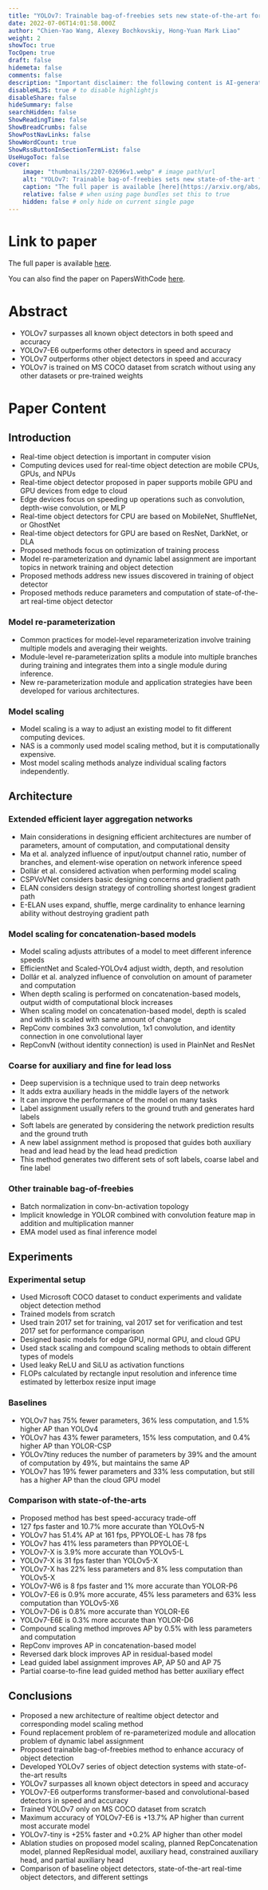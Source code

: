 ```yaml
---
title: "YOLOv7: Trainable bag-of-freebies sets new state-of-the-art for real-time object detectors"
date: 2022-07-06T14:01:58.000Z
author: "Chien-Yao Wang, Alexey Bochkovskiy, Hong-Yuan Mark Liao"
weight: 2
showToc: true
TocOpen: true
draft: false
hidemeta: false
comments: false
description: "Important disclaimer: the following content is AI-generated, please make sure to fact check the presented information by reading the full paper."
disableHLJS: true # to disable highlightjs
disableShare: false
hideSummary: false
searchHidden: false
ShowReadingTime: false
ShowBreadCrumbs: false
ShowPostNavLinks: false
ShowWordCount: true
ShowRssButtonInSectionTermList: false
UseHugoToc: false
cover:
    image: "thumbnails/2207-02696v1.webp" # image path/url
    alt: "YOLOv7: Trainable bag-of-freebies sets new state-of-the-art for real-time object detectors" # alt text
    caption: "The full paper is available [here](https://arxiv.org/abs/2207.02696)." # display caption under cover
    relative: false # when using page bundles set this to true
    hidden: false # only hide on current single page
---
```


# Link to paper
The full paper is available [here](https://arxiv.org/abs/2207.02696).

You can also find the paper on PapersWithCode [here](https://paperswithcode.com/paper/yolov7-trainable-bag-of-freebies-sets-new).

# Abstract
- YOLOv7 surpasses all known object detectors in both speed and accuracy
- YOLOv7-E6 outperforms other detectors in speed and accuracy
- YOLOv7 outperforms other object detectors in speed and accuracy
- YOLOv7 is trained on MS COCO dataset from scratch without using any other datasets or pre-trained weights

# Paper Content

## Introduction
- Real-time object detection is important in computer vision
- Computing devices used for real-time object detection are mobile CPUs, GPUs, and NPUs
- Real-time object detector proposed in paper supports mobile GPU and GPU devices from edge to cloud
- Edge devices focus on speeding up operations such as convolution, depth-wise convolution, or MLP
- Real-time object detectors for CPU are based on MobileNet, ShuffleNet, or GhostNet
- Real-time object detectors for GPU are based on ResNet, DarkNet, or DLA
- Proposed methods focus on optimization of training process
- Model re-parameterization and dynamic label assignment are important topics in network training and object detection
- Proposed methods address new issues discovered in training of object detector
- Proposed methods reduce parameters and computation of state-of-the-art real-time object detector

### Model re-parameterization
- Common practices for model-level reparameterization involve training multiple models and averaging their weights.
- Module-level re-parameterization splits a module into multiple branches during training and integrates them into a single module during inference.
- New re-parameterization module and application strategies have been developed for various architectures.

### Model scaling
- Model scaling is a way to adjust an existing model to fit different computing devices.
- NAS is a commonly used model scaling method, but it is computationally expensive.
- Most model scaling methods analyze individual scaling factors independently.

## Architecture

### Extended efficient layer aggregation networks
- Main considerations in designing efficient architectures are number of parameters, amount of computation, and computational density
- Ma et al. analyzed influence of input/output channel ratio, number of branches, and element-wise operation on network inference speed
- Dollár et al. considered activation when performing model scaling
- CSPVoVNet considers basic designing concerns and gradient path
- ELAN considers design strategy of controlling shortest longest gradient path
- E-ELAN uses expand, shuffle, merge cardinality to enhance learning ability without destroying gradient path

### Model scaling for concatenation-based models
- Model scaling adjusts attributes of a model to meet different inference speeds
- EfficientNet and Scaled-YOLOv4 adjust width, depth, and resolution
- Dollár et al. analyzed influence of convolution on amount of parameter and computation
- When depth scaling is performed on concatenation-based models, output width of computational block increases
- When scaling model on concatenation-based model, depth is scaled and width is scaled with same amount of change
- RepConv combines 3x3 convolution, 1x1 convolution, and identity connection in one convolutional layer
- RepConvN (without identity connection) is used in PlainNet and ResNet

### Coarse for auxiliary and fine for lead loss
- Deep supervision is a technique used to train deep networks
- It adds extra auxiliary heads in the middle layers of the network
- It can improve the performance of the model on many tasks
- Label assignment usually refers to the ground truth and generates hard labels
- Soft labels are generated by considering the network prediction results and the ground truth
- A new label assignment method is proposed that guides both auxiliary head and lead head by the lead head prediction
- This method generates two different sets of soft labels, coarse label and fine label

### Other trainable bag-of-freebies
- Batch normalization in conv-bn-activation topology
- Implicit knowledge in YOLOR combined with convolution feature map in addition and multiplication manner
- EMA model used as final inference model

## Experiments

### Experimental setup
- Used Microsoft COCO dataset to conduct experiments and validate object detection method
- Trained models from scratch
- Used train 2017 set for training, val 2017 set for verification and test 2017 set for performance comparison
- Designed basic models for edge GPU, normal GPU, and cloud GPU
- Used stack scaling and compound scaling methods to obtain different types of models
- Used leaky ReLU and SiLU as activation functions
- FLOPs calculated by rectangle input resolution and inference time estimated by letterbox resize input image

### Baselines
- YOLOv7 has 75% fewer parameters, 36% less computation, and 1.5% higher AP than YOLOv4
- YOLOv7 has 43% fewer parameters, 15% less computation, and 0.4% higher AP than YOLOR-CSP
- YOLOv7tiny reduces the number of parameters by 39% and the amount of computation by 49%, but maintains the same AP
- YOLOv7 has 19% fewer parameters and 33% less computation, but still has a higher AP than the cloud GPU model

### Comparison with state-of-the-arts
- Proposed method has best speed-accuracy trade-off
- 127 fps faster and 10.7% more accurate than YOLOv5-N
- YOLOv7 has 51.4% AP at 161 fps, PPYOLOE-L has 78 fps
- YOLOv7 has 41% less parameters than PPYOLOE-L
- YOLOv7-X is 3.9% more accurate than YOLOv5-L
- YOLOv7-X is 31 fps faster than YOLOv5-X
- YOLOv7-X has 22% less parameters and 8% less computation than YOLOv5-X
- YOLOv7-W6 is 8 fps faster and 1% more accurate than YOLOR-P6
- YOLOv7-E6 is 0.9% more accurate, 45% less parameters and 63% less computation than YOLOv5-X6
- YOLOv7-D6 is 0.8% more accurate than YOLOR-E6
- YOLOv7-E6E is 0.3% more accurate than YOLOR-D6
- Compound scaling method improves AP by 0.5% with less parameters and computation
- RepConv improves AP in concatenation-based model
- Reversed dark block improves AP in residual-based model
- Lead guided label assignment improves AP, AP 50 and AP 75
- Partial coarse-to-fine lead guided method has better auxiliary effect

## Conclusions
- Proposed a new architecture of realtime object detector and corresponding model scaling method
- Found replacement problem of re-parameterized module and allocation problem of dynamic label assignment
- Proposed trainable bag-of-freebies method to enhance accuracy of object detection
- Developed YOLOv7 series of object detection systems with state-of-the-art results
- YOLOv7 surpasses all known object detectors in speed and accuracy
- YOLOv7-E6 outperforms transformer-based and convolutional-based detectors in speed and accuracy
- Trained YOLOv7 only on MS COCO dataset from scratch
- Maximum accuracy of YOLOv7-E6 is +13.7% AP higher than current most accurate model
- YOLOv7-tiny is +25% faster and +0.2% AP higher than other model
- Ablation studies on proposed model scaling, planned RepConcatenation model, planned RepResidual model, auxiliary head, constrained auxiliary head, and partial auxiliary head
- Comparison of baseline object detectors, state-of-the-art real-time object detectors, and different settings
